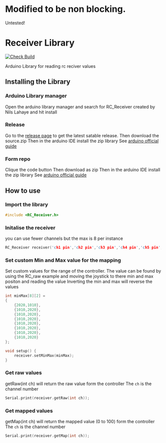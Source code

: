 # Modified to be non blocking.

Untested!

# Receiver Library

[![Check Build](https://github.com/Nilon123456789/Receiver/actions/workflows/main.yml/badge.svg)](https://github.com/Nilon123456789/Receiver/actions/workflows/main.yml)

 Arduino Library for reading rc reciver values

## Installing the Library
### Arduino Library manager
Open the arduino library manager and search for RC_Receiver created by Nils Lahaye and hit install
### Release 
Go to the [release page](https://github.com/Nilon123456789/Receiver/releases) to get the latest satable release. 
Then download the source.zip 
Then in the arduino IDE install the zip library
See [arduino official guide](https://www.arduino.cc/en/guide/libraries)
### Form repo
Clique the code button
Then download as zip
Then in the arduino IDE install the zip library
See [arduino official guide](https://www.arduino.cc/en/guide/libraries)

## How to use
### Import the library 
```c++
#include <RC_Receiver.h>
```

### Initalise the receiver
you can use fewer channels but the max is 8 per instance
```c++
RC_Receiver receiver('ch1 pin','ch2 pin','ch3 pin','ch4 pin','ch5 pin','ch6 pin','ch7 pin','ch8 pin');
````

### Set custom Min and Max value for the mapping
Set custom values for the range of the controller.
The value can be found by using the RC_raw example and moving the joystick to there min and max positon and reading the value
Inverting the min and max will reverse the values 
```c++
int minMax[8][2] = 
{
	{2020,1010}, 
	{1010,2020}, 
	{1010,2020}, 
	{1010,2020}, 
	{1010,2020}, 
	{1010,2020}, 
	{1010,2020}, 
	{1010,2020}
};

void setup() {
	receiver.setMinMax(minMax);
}

```

### Get raw values
getRaw(int ch) will return the raw value form the controller
The `ch` is the channel number
```c++
Serial.print(receiver.getRaw(int ch));
```

### Get mapped values
getMap(int ch) will return the mapped value (0 to 100) form the controller
The `ch` is the channel number
```c++
Serial.print(receiver.getMap(int ch));
```
